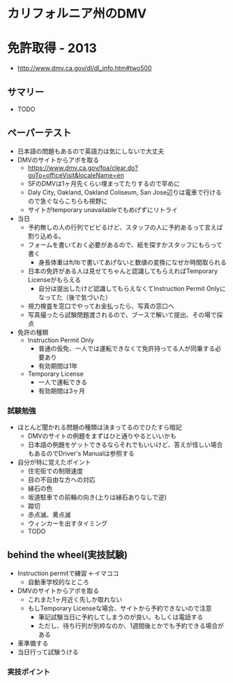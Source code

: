 カリフォルニア州のDMV
==============

# 免許取得 - 2013

- http://www.dmv.ca.gov/dl/dl_info.htm#two500

## サマリー
- TODO

## ペーパーテスト

- 日本語の問題もあるので英語力は気にしないで大丈夫
- DMVのサイトからアポを取る
    - https://www.dmv.ca.gov/foa/clear.do?goTo=officeVisit&localeName=en
    - SFのDMVは1ヶ月先くらい埋まってたりするので早めに
    - Daly City, Oakland, Oakland Coliseum, San Jose辺りは電車で行けるので急ぐならこちらも視野に
    - サイトがtemporary unavailableでもめげずにリトライ
- 当日
    - 予約無しの人の行列でビビるけど、スタッフの人に予約あるって言えば割り込める。
    - フォームを書いておく必要があるので、紙を探すかスタッフにもらって書く
        - 身長体重はft/lbで書いてあげないと数値の変換になぜか時間取られる
    - 日本の免許がある人は見せてちゃんと認識してもらえればTemporary Licenseがもらえる
        - 自分は提出したけど認識してもらえなくてInstruction Permit Onlyになってた（後で気づいた）
    - 視力検査を窓口でやってお金払ったら、写真の窓口へ
    - 写真撮ったら試験問題渡されるので、ブースで解いて提出、その場で採点
- 免許の種類
    - Instruction Permit Only
        - 普通の仮免、一人では運転できなくて免許持ってる人が同乗する必要あり
        - 有効期間は1年
    - Temporary License
        - 一人で運転できる
        - 有効期間は3ヶ月

### 試験勉強

- ほとんど聞かれる問題の種類は決まってるのでひたすら暗記
    - DMVのサイトの例題をまずはひと通りやるといいかも
    - 日本語の例題をゲットできるならそれでもいいけど、答えが怪しい場合もあるのでDriver's Manualは参照する
- 自分が特に覚えたポイント
    - 住宅街での制限速度
    - 目の不自由な方への対応
    - 縁石の色
    - 坂道駐車での前輪の向き(上りは縁石ありなしで逆)
    - 踏切
    - 赤点滅、黄点滅
    - ウィンカーを出すタイミング
    - TODO

## behind the wheel(実技試験)

- Instruction permitで練習 <-イマココ
    - 自動車学校的なところ
- DMVのサイトからアポを取る
    - これまた1ヶ月近く先しか取れない
    - もしTemporary Licenseな場合、サイトから予約できないので注意
        - 筆記試験当日に予約してしまうのが良い。もしくは電話する
        - ただし、待ち行列が別枠なのか、1週間後とかでも予約できる場合がある
- 車準備する
- 当日行って試験うける

### 実技ポイント
